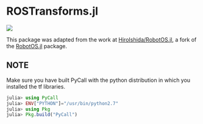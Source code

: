 # ROSTransforms.jl

[![](https://img.shields.io/badge/docs-stable-blue.svg)](https://aabouman.github.io/ROSTransforms.jl/)

This package was adapted from the work at [HiroIshida/RobotOS.jl](https://github.com/HiroIshida/RobotOS.jl/tree/add_tf), a fork of the [RobotOS.jl](https://github.com/jdlangs/RobotOS.jl) package.


## NOTE

Make sure you have built PyCall with the python distribution in which you
installed the tf libraries.

```julia
julia> using PyCall
julia> ENV["PYTHON"]="/usr/bin/python2.7"
julia> using Pkg
julia> Pkg.build("PyCall")
```
